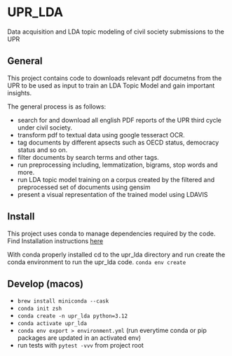 # UPR_LDA

Data acquisition and LDA topic modeling of civil society submissions to the UPR

## General

This project contains code to downloads relevant pdf documetns from the UPR to be used as input to train an LDA Topic Model and gain important insights.

The general process is as follows:

- search for and download all english PDF reports of the UPR third cycle under civil society.
- transform pdf to textual data using google tesseract OCR.
- tag documents by different apsects such as OECD status, democracy status and so on.
- filter documents by search terms and other tags.
- run preprocessing including, lemmatization, bigrams, stop words and more.
- run LDA topic model training on a corpus created by the filtered and preprocessed set of documents using gensim
- present a visual representation of the trained model using LDAVIS

## Install

This project uses conda to manage dependencies required by the code.
Find Installation instructions [here](https://www.anaconda.com/docs/getting-started/miniconda/install)

With conda properly installed cd to the upr_lda directory and run create the conda environment to run the upr_lda code.
`conda env create`

## Develop (macos)

- `brew install miniconda --cask`
- `conda init zsh`
- `conda create -n upr_lda python=3.12`
- `conda activate upr_lda`
- `conda env export > environment.yml` (run everytime conda or pip packages are updated in an activated env)
- run tests with `pytest -vvv` from project root
